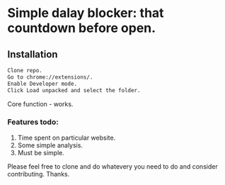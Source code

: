 # Simple dalay blocker: that countdown before open.

## Installation
```sh
Clone repo.
Go to chrome://extensions/.
Enable Developer mode.
Click Load unpacked and select the folder.
```

Core function - works.

### Features todo:
1. Time spent on particular website.
2. Some simple analysis.
3. Must be simple.

Please feel free to clone and do whatevery you need to do and consider contributing.
Thanks.
